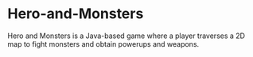 # Hero-and-Monsters
Hero and Monsters is a Java-based game where a player traverses a 2D map to fight monsters and obtain powerups and weapons.
